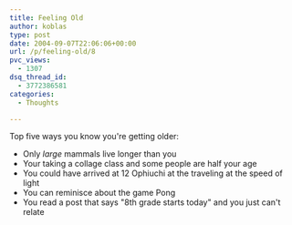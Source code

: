 ```yaml
---
title: Feeling Old
author: koblas
type: post
date: 2004-09-07T22:06:06+00:00
url: /p/feeling-old/8
pvc_views:
  - 1307
dsq_thread_id:
  - 3772386581
categories:
  - Thoughts

---
```

Top five ways you know you're getting older:

* Only _large_ mammals live longer than you
* Your taking a collage class and some people are half your age
* You could have arrived at 12 Ophiuchi at the traveling at the speed of light
* You can reminisce about the game Pong
* You read a post that says "8th grade starts today" and you just can't relate
